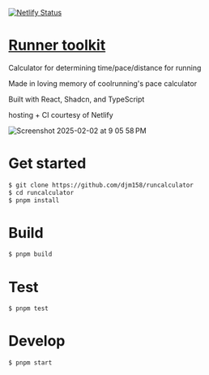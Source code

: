 [![Netlify Status](https://api.netlify.com/api/v1/badges/6b0cc0c5-26fb-40e5-a4a9-3e1d893c429b/deploy-status)](https://app.netlify.com/sites/musing-wiles-f46ad5/deploys)

# [Runner toolkit](https://runner-toolkit.netlify.app/)

Calculator for determining time/pace/distance for running

Made in loving memory of coolrunning's pace calculator

Built with React, Shadcn, and TypeScript

hosting + CI courtesy of Netlify

![Screenshot 2025-02-02 at 9 05 58 PM](https://github.com/user-attachments/assets/848b60e7-3d75-47be-9b93-9e1245b85602)

# Get started


```sh
$ git clone https://github.com/djm158/runcalculator
$ cd runcalculator
$ pnpm install
```

# Build

```sh
$ pnpm build
```

# Test

```sh
$ pnpm test
```

# Develop

```sh
$ pnpm start
```
